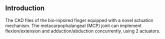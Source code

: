 ## Introduction

The CAD files of the bio-inpsired finger equipped with a novel actuation mechanism. The metacarpophalangeal (MCP) joint can implement flexion/extension and adduction/abduction concurrently, using 2 actuators.



